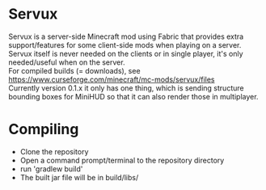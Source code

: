 Servux
==============
Servux is a server-side Minecraft mod using Fabric that provides extra support/features for some client-side mods when playing on a server. <br>
Servux itself is never needed on the clients or in single player, it's only needed/useful when on the server. <br>
For compiled builds (= downloads), see https://www.curseforge.com/minecraft/mc-mods/servux/files <br>
Currently version 0.1.x it only has one thing, which is sending structure bounding boxes for MiniHUD so that it can also render those in multiplayer. <br>

Compiling
=========
* Clone the repository
* Open a command prompt/terminal to the repository directory
* run 'gradlew build'
* The built jar file will be in build/libs/
